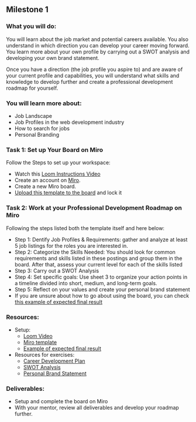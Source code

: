 ## Milestone 1
### What you will do:
You will learn about the job market and potential careers available. You also understand in which direction you can develop your career moving forward. You learn more about your own profile by carrying out a SWOT analysis and developing your own brand statement.

Once you have a direction (the job profile you aspire to) and are aware of your current profile and capabilities, you will understand what skills and knowledge to develop further and create a professional development roadmap for yourself.

### You will learn more about:
- Job Landscape
- Job Profiles in the web development industry
- How to search for jobs
- Personal Branding

### Task 1: Set up Your Board on Miro

Follow the Steps to set up your workspace:
- Watch this [Loom Instructions Video](https://www.loom.com/share/f18a4f026ca041f1a9b6c12091312fa6?sid=b7233075-32d2-42d8-96fa-33e77a4dfb8c)
- Create an account on [Miro](https://miro.com).
- Create a new Miro board.
- [Upload this template to the board](https://github.com/ReDI-School/ux_ui_bootcamp/blob/main/projects/04_career/Miro%20Template%20for%20Exercise%201.pdf) and lock it 

### Task 2: Work at your Professional Development Roadmap on Miro
Following the steps listed both the template itself and here below:
- Step 1: Dentify Job Profiles & Requirements: gather and analyze at least 5 job listings for the roles you are interested in. 
- Step 2: Categorize the Skills Needed: You should look for common requirements and skills listed in these postings and group them in the board. After that, assess your current level for each of the skills listed
- Step 3: Carry out a SWOT Analysis
- Step 4: Set specific goals: Use sheet 3 to organize your action points in a timeline divided into short, medium, and long-term goals.
- Step 5: Reflect on your values and create your personal brand statement
- If you are unsure about how to go about using the board, you can check [this example of expected final result](https://miro.com/app/board/uXjVLMH9QTE=/?share_link_id=290789561693)

### Resources: 
- Setup:
  - [Loom Video](https://www.loom.com/share/f18a4f026ca041f1a9b6c12091312fa6?sid=b7233075-32d2-42d8-96fa-33e77a4dfb8c)
  - [Miro template](https://github.com/ReDI-School/ux_ui_bootcamp/blob/main/projects/04_career/Miro%20Template%20for%20Exercise%201.pdf)
  - [Example of expected final result](https://miro.com/app/board/uXjVLMH9QTE=/?share_link_id=290789561693)
- Resources for exercises: 
  -  [Career Development Plan](https://redi-school-1.gitbook.io/ux-ui-bootcamp/4.-project-career/milestone-1-career-orientation/careers-in-ux-ui-design/career-development-plan)
  - [SWOT Analysis](https://redi-school-1.gitbook.io/ux-ui-bootcamp/4.-project-career/milestone-1-career-orientation/careers-in-ux-ui-design/swot-analysis)
  - [Personal Brand Statement](https://redi-school-1.gitbook.io/ux-ui-bootcamp/4.-project-career/milestone-1-career-orientation/personal-branding/personal-brand-statement)

### Deliverables:
- Setup and complete the board on Miro
- With your mentor, review all deliverables and develop your roadmap further.
